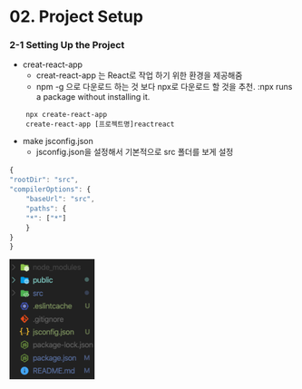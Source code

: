 # 02. Project Setup

### 2-1 Setting Up the Project

- creat-react-app
  - creat-react-app 는 React로 작업 하기 위한 환경을 제공해줌
  - npm -g 으로 다운로드 하는 것 보다 npx로 다운로드 할 것을 추천.
    :npx runs a package without installing it.

```
    npx create-react-app
    create-react-app [프로젝트명]reactreact
```

- make jsconfig.json
  - jsconfig.json을 설정해서 기본적으로 src 폴더를 보게 설정

```javascript
{
"rootDir": "src",
"compilerOptions": {
    "baseUrl": "src",
    "paths": {
    "*": ["*"]
    }
}
}
```

<img src="img01.png" width="150px" alt="projectFiles"></img>
